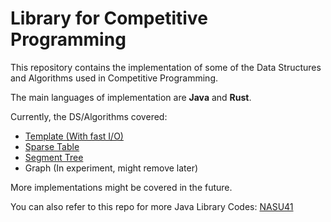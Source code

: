 # Library for Competitive Programming

This repository contains the implementation of some of the Data Structures and Algorithms used in Competitive Programming.

The main languages of implementation are **Java** and **Rust**.

Currently, the DS/Algorithms covered:
- [Template (With fast I/O)](https://github.com/SarthakMathur2182/CompetitiveProgramming/tree/main/Template)
- [Sparse Table](https://github.com/SarthakMathur2182/CompetitiveProgramming/tree/main/SparseTable)
- [Segment Tree](https://github.com/SarthakMathur2182/CompetitiveProgramming/tree/main/SegmentTree)
- Graph (In experiment, might remove later)

More implementations might be covered in the future.

You can also refer to this repo for more Java Library Codes:
[NASU41](https://github.com/NASU41/AtCoderLibraryForJava)
